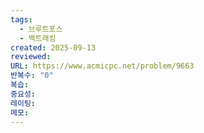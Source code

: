 ```yaml
---
tags:
  - 브루트포스
  - 백트래킹
created: 2025-09-13
reviewed:
URL: https://www.acmicpc.net/problem/9663
반복수: "0"
복습:
중요성:
레이팅:
메모:
---
```

